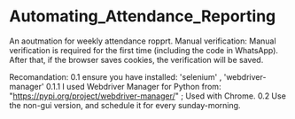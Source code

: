 # Automating_Attendance_Reporting
An aoutmation for weekly attendance ropprt. 
Manual verification: Manual verification is required for the first time (including the code in WhatsApp).
After that, if the browser saves cookies, the verification will be saved.

Recomandation:
0.1 ensure you have installed: 'selenium' , 'webdriver-manager'
  0.1.1 I used Webdriver Manager for Python from: "https://pypi.org/project/webdriver-manager/" ; Used with Chrome. 
0.2 Use the non-gui version, and schedule it for every sunday-morning.  
